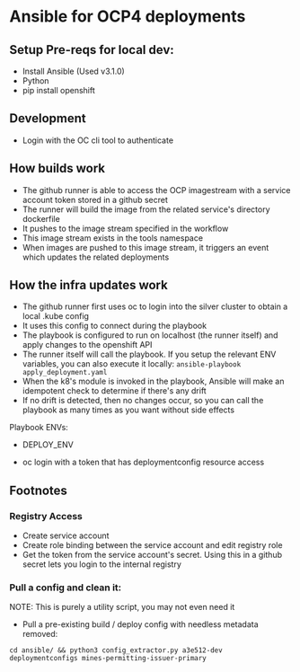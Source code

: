 # Ansible for OCP4 deployments

## Setup Pre-reqs for local dev:

- Install Ansible (Used v3.1.0)
- Python
- pip install openshift

## Development

- Login with the OC cli tool to authenticate

## How builds work

- The github runner is able to access the OCP imagestream with a service account token stored in a github secret
- The runner will build the image from the related service's directory dockerfile
- It pushes to the image stream specified in the workflow
- This image stream exists in the tools namespace
- When images are pushed to this image stream, it triggers an event which updates the related deployments

## How the infra updates work

- The github runner first uses oc to login into the silver cluster to obtain a local .kube config
- It uses this config to connect during the playbook
- The playbook is configured to run on localhost (the runner itself) and apply changes to the openshift API
- The runner itself will call the playbook. If you setup the relevant ENV variables, you can also execute it locally: `ansible-playbook apply_deployment.yaml`
- When the k8's module is invoked in the playbook, Ansible will make an idempotent check to determine if there's any drift
- If no drift is detected, then no changes occur, so you can call the playbook as many times as you want without side effects

Playbook ENVs:

- DEPLOY_ENV

* oc login with a token that has deploymentconfig resource access

## Footnotes

### Registry Access

- Create service account
- Create role binding between the service account and edit registry role
- Get the token from the service account's secret. Using this in a github secret lets you login to the internal registry

### Pull a config and clean it:

NOTE: This is purely a utility script, you may not even need it

- Pull a pre-existing build / deploy config with needless metadata removed:

`cd ansible/ && python3 config_extractor.py a3e512-dev deploymentconfigs mines-permitting-issuer-primary`
